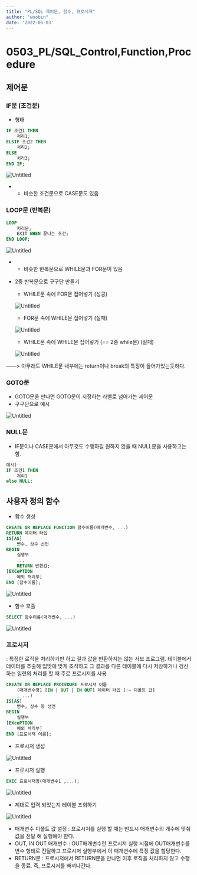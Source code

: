 ```yaml
---
title: "PL/SQL 제어문, 함수, 프로시져"
author: "woobin"
date: '2022-05-03'
---
```


# 0503_PL/SQL_Control,Function,Procedure

## 제어문

### IF문 (조건문)

- 형태

```sql
IF 조건1 THEN
	처리1;
ELSIF 조건2 THEN
	처리2;
ELSE
	처리3;
END IF;
```

![Untitled](/Images/0503_PL_SQL_Control,Function,Procedure/Untitled.png)

- + 비슷한 조건문으로 CASE문도 있음

### LOOP문 (반복문)

```sql
LOOP
	처리문;
	EXIT WHEN 끝나는 조건;
END LOOP;
```

![Untitled](/Images/0503_PL_SQL_Control,Function,Procedure/Untitled%201.png)

- + 비슷한 반복문으로 WHILE문과 FOR문이 있음

- 2중 반복문으로 구구단 만들기
    - WHILE문 속에 FOR문 집어넣기 (성공)
    
    ![Untitled](/Images/0503_PL_SQL_Control,Function,Procedure/Untitled%202.png)
    
    - FOR문 속에 WHILE문 집어넣기 (실패)
    
    ![Untitled](/Images/0503_PL_SQL_Control,Function,Procedure/Untitled%203.png)
    
    - WHILE문 속에 WHILE문 집어넣기 (== 2중 while문) (실패)
    
    ![Untitled](/Images/0503_PL_SQL_Control,Function,Procedure/Untitled%204.png)
    

 ——> 아무래도 WHILE문 내부에는 return이나 break의 특징이 들어가있는듯하다.

### GOTO문

- GOTO문을 만나면 GOTO문이 지정하는 라벨로 넘어가는 제어문
- 구구단으로 예시

![Untitled](/Images/0503_PL_SQL_Control,Function,Procedure/Untitled%205.png)

### NULL문

- IF문이나 CASE문에서 아무것도 수행하길 원하지 않을 때 NULL문을 사용하고는 함.

```sql
예시)
IF 조건1 THEN
	처리1
else NULL;
```

## 사용자 정의 함수

- 함수 생성

```sql
CREATE OR REPLACE FUNCTION 함수이름(매개변수, ...)
RETURN 데이터 타입
IS[AS]
	변수, 상수 선언
BEGIN
	실행부
	...
	RETURN 반환값;
[EXCePTION
	예외 처리부]
END [함수이름];
```

![Untitled](/Images/0503_PL_SQL_Control,Function,Procedure/Untitled%206.png)

- 함수 호출

```sql
SELECT 함수이름(매개변수, ...)
```

![Untitled](/Images/0503_PL_SQL_Control,Function,Procedure/Untitled%207.png)

### 프로시저

: 특정한 로직을 처리하기만 하고 결과 값을 반환하지는 않는 서브 프로그램. 테이블에서 데이터를 추출해 입맛에 맞게 조작하고 그 결과를 다른 테이블에 다시 저장하거나 갱신하는 일련의 처리를 할 때 주로 프로시저를 사용

```sql
CREATE OR REPLACE PROCEDURE 프로시져 이름
	(매개변수명1 [IN | OUT | IN OUT] 데이터 타입 [:= 디폴트 값]
	, ...)
IS[AS]
	변수, 상수 등 선언
BEGIN
	실행부
[EXcePTION
	예외 처리부]
END [프로시져 이름];
```

- 프로시저 생성

![Untitled](/Images/0503_PL_SQL_Control,Function,Procedure/Untitled%208.png)

- 프로시저 실행

```sql
EXEC 프로시저명(매개변수1 ,...);
```

![Untitled](/Images/0503_PL_SQL_Control,Function,Procedure/Untitled%209.png)

- 제대로 입력 되었는지 테이블 조회하기

![Untitled](/Images/0503_PL_SQL_Control,Function,Procedure/Untitled%2010.png)

- 매개변수 디폴트 값 설정
: 프로시저를 실행 할 때는 반드시 매개변수의 개수에 맞춰 값을 전달 해 실행해야 한다.
- OUT, IN OUT 매개변수
: OUT매개변수란 프로시저 실행 시점에 OUT매개변수를 변수 형태로 전달하고 프로시저 실행부에서 이 매개변수에 특정 값을 할당한다.
- RETURN문
: 프로시저에서 RETURN문을 만나면 이후 로직을 처리하지 않고 수행을 종료. 즉, 프로시저를 빠져나간다.